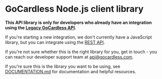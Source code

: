 # GoCardless Node.js client library

__This API library is only for developers who already have an integration using the [Legacy GoCardless API](https://developer.gocardless.com/legacy).__

If you're starting a new integration, we don't currently have a JavaScript library, but you can integrate using the [REST API](https://developer.gocardless.com).

If you're not sure whether this is the right library for you, get in touch - you can reach our developer support team at <api@gocardless.com>.

If you're sure this is the library you want to be using, see [DOCUMENTATION.md](https://github.com/gocardless/gocardless-node/blob/master/DOCUMENTATION.md) for documentation and helpful resources.
